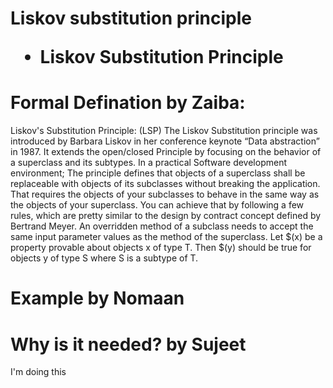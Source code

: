<h1>Liskov substitution principle<br>

* Liskov Substitution Principle

# Formal Defination by Zaiba:

Liskov's Substitution Principle: (LSP)
	The Liskov Substitution principle was introduced by Barbara Liskov in her conference keynote “Data abstraction” in 1987.
	It extends the open/closed Principle by focusing on the behavior of a superclass and its subtypes.
	In a practical Software development environment;
	The principle defines that objects of a superclass shall be replaceable with objects of its subclasses without breaking the application.
	That requires the objects of your subclasses to behave in the same way as the objects of your superclass. You can achieve that by following a few rules, which are pretty similar to the design by contract concept defined by Bertrand Meyer.
	An overridden method of a subclass needs to accept the same input parameter values as the method of the superclass.
	Let $(x) be a property provable about objects x of type T. Then $(y) should be true for objects y of type S where S is a subtype of T.

# Example by Nomaan


# Why is it needed? by Sujeet

I'm doing this
